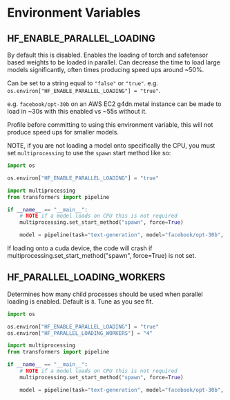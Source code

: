 <!--Copyright 2020 The HuggingFace Team. All rights reserved.

Licensed under the Apache License, Version 2.0 (the "License"); you may not use this file except in compliance with
the License. You may obtain a copy of the License at

http://www.apache.org/licenses/LICENSE-2.0

Unless required by applicable law or agreed to in writing, software distributed under the License is distributed on
an "AS IS" BASIS, WITHOUT WARRANTIES OR CONDITIONS OF ANY KIND, either express or implied. See the License for the
specific language governing permissions and limitations under the License.

⚠️ Note that this file is in Markdown but contain specific syntax for our doc-builder (similar to MDX) that may not be
rendered properly in your Markdown viewer.

-->

# Environment Variables

## HF_ENABLE_PARALLEL_LOADING

By default this is disabled. Enables the loading of torch and safetensor based weights to be loaded in parallel. Can decrease the time to load large models significantly, often times producing speed ups around ~50%.

Can be set to a string equal to `"false"` or `"true"`. e.g. `os.environ["HF_ENABLE_PARALLEL_LOADING"] = "true"`.

e.g. `facebook/opt-30b` on an AWS EC2 g4dn.metal instance can be made to load in ~30s with this enabled vs ~55s without it.

Profile before committing to using this environment variable, this will not produce speed ups for smaller models.

NOTE, if you are not loading a model onto specifically the CPU, you must set `multiprocessing` to use the `spawn` start method like so:

```py
import os

os.environ["HF_ENABLE_PARALLEL_LOADING"] = "true"

import multiprocessing
from transformers import pipeline

if __name__ == "__main__":
    # NOTE if a model loads on CPU this is not required
    multiprocessing.set_start_method("spawn", force=True)

    model = pipeline(task="text-generation", model="facebook/opt-30b", device_map="auto")
```

If loading onto a cuda device, the code will crash if multiprocessing.set_start_method("spawn", force=True) is not set.

## HF_PARALLEL_LOADING_WORKERS

Determines how many child processes should be used when parallel loading is enabled. Default is `8`. Tune as you see fit.

```py
import os

os.environ["HF_ENABLE_PARALLEL_LOADING"] = "true"
os.environ["HF_PARALLEL_LOADING_WORKERS"] = "4"

import multiprocessing
from transformers import pipeline

if __name__ == "__main__":
    # NOTE if a model loads on CPU this is not required
    multiprocessing.set_start_method("spawn", force=True)

    model = pipeline(task="text-generation", model="facebook/opt-30b", device_map="auto")
```
